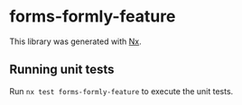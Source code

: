 # forms-formly-feature

This library was generated with [Nx](https://nx.dev).

## Running unit tests

Run `nx test forms-formly-feature` to execute the unit tests.
